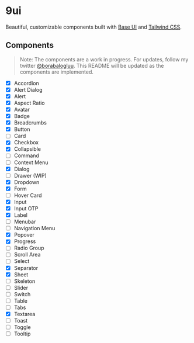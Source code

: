 # 9ui

Beautiful, customizable components built with [Base UI](https://base-ui.com/) and [Tailwind CSS](https://tailwindcss.com/).

## Components

> Note: The components are a work in progress. For updates, follow my twitter [@borabalogluu](https://x.com/borabalogluu). This README will be updated as the components are implemented.

- [x] Accordion
- [x] Alert Dialog
- [x] Alert
- [x] Aspect Ratio
- [x] Avatar
- [x] Badge
- [x] Breadcrumbs
- [x] Button
- [ ] Card
- [x] Checkbox
- [x] Collapsible
- [ ] Command
- [ ] Context Menu
- [x] Dialog
- [ ] Drawer (WIP)
- [x] Dropdown
- [x] Form
- [ ] Hover Card
- [x] Input
- [x] Input OTP
- [x] Label
- [ ] Menubar
- [ ] Navigation Menu
- [x] Popover
- [x] Progress
- [ ] Radio Group
- [ ] Scroll Area
- [ ] Select
- [x] Separator
- [x] Sheet
- [ ] Skeleton
- [ ] Slider
- [ ] Switch
- [ ] Table
- [ ] Tabs
- [x] Textarea
- [ ] Toast
- [ ] Toggle
- [ ] Tooltip
